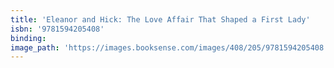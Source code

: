 ```yaml
---
title: 'Eleanor and Hick: The Love Affair That Shaped a First Lady'
isbn: '9781594205408'
binding:
image_path: 'https://images.booksense.com/images/408/205/9781594205408.jpg'
---
```




